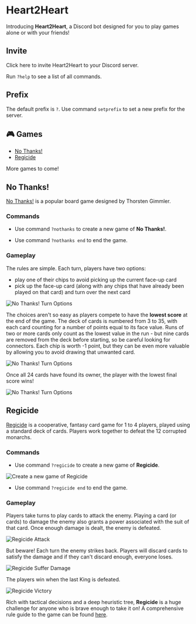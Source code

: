 # Heart2Heart
Introducing **Heart2Heart**, a Discord bot designed for you to play games alone or with your friends!

## Invite
Click here to invite Heart2Heart to your Discord server.

Run `?help` to see a list of all commands.

## Prefix
The default prefix is `?`. Use command `setprefix` to set a new prefix for the server.

## 🎮 Games
- [No Thanks!](#no-thanks)
- [Regicide](#regicide)
<!-- end of the list -->
More games to come!

<h2 id="no-thanks">No Thanks!</h2>
<a href="https://boardgamegeek.com/boardgame/12942/no-thanks">No Thanks!</a> is a popular board game designed by Thorsten Gimmler.

### Commands
- Use command `?nothanks` to create a new game of **No Thanks!**.

<!-- ![Create new game of No Thanks!](https://github.com/3gatsunolion/heart2heart/blob/main/assets/nothanks/demo/no-thanks-create-game.gif) -->
- Use command `?nothanks end` to end the game.

<!-- ![End game of No Thanks!](https://github.com/3gatsunolion/heart2heart/blob/main/assets/nothanks/demo/no-thanks-end-game.gif) -->

### Gameplay
The rules are simple. Each turn, players have two options:
- play one of their chips to avoid picking up the current face-up card
- pick up the face-up card (along with any chips that have already been played on that card) and turn over the next card

![No Thanks! Turn Options](https://github.com/3gatsunolion/heart2heart/blob/main/assets/nothanks/demo/no-thanks-turn-options.gif)

The choices aren't so easy as players compete to have the **lowest score** at the end of the game. The deck of cards is numbered from 3 to 35, with each card counting for a number of points equal to its face value. Runs of two or more cards only count as the lowest value in the run - but nine cards are removed from the deck before starting, so be careful looking for connectors. Each chip is worth -1 point, but they can be even more valuable by allowing you to avoid drawing that unwanted card.

![No Thanks! Turn Options](https://github.com/3gatsunolion/heart2heart/blob/main/assets/nothanks/demo/no-thanks-consecutive-runs.gif)

Once all 24 cards have found its owner, the player with the lowest final score wins!

![No Thanks! Turn Options](https://github.com/3gatsunolion/heart2heart/blob/main/assets/nothanks/demo/no-thanks-gameover.gif)

<h2 id="regicide">Regicide</h2>

<a href="https://www.badgersfrommars.com/regicide">Regicide</a> is a cooperative, fantasy card game for 1 to 4 players, played using a standard deck of cards. Players work together to defeat the 12 corrupted monarchs.

### Commands
- Use command `?regicide` to create a new game of **Regicide**.

![Create a new game of Regicide](https://github.com/3gatsunolion/heart2heart/blob/main/assets/regicide/demo/regicide-create-game.gif)
- Use command `?regicide end` to end the game.

### Gameplay
Players take turns to play cards to attack the enemy. Playing a card (or cards) to damage the enemy also grants a power associated with the suit of that card. Once enough damage is dealt, the enemy is defeated.

![Regicide Attack](https://github.com/3gatsunolion/heart2heart/blob/main/assets/regicide/demo/regicide-attack.gif)

But beware! Each turn the enemy strikes back. Players will discard cards to satisfy the damage and if they can't discard enough, everyone loses.

![Regicide Suffer Damage](https://github.com/3gatsunolion/heart2heart/blob/main/assets/regicide/demo/regicide-suffer-damage.gif)

The players win when the last King is defeated.

![Regicide Victory](https://github.com/3gatsunolion/heart2heart/blob/main/assets/regicide/demo/regicide-victory.gif)

Rich with tactical decisions and a deep heuristic tree, **Regicide** is a huge challenge for anyone who is brave enough to take it on! A comprehensive rule guide to the game can be found <a href="https://www.badgersfrommars.com/assets/RegicideRulesA4.pdf">here</a>.
